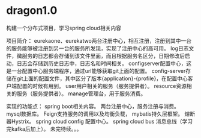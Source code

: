 # dragon1.0
构建一个分布式项目，学习spring cloud相关内容

项目简介：
    eurekaone、eurekatwo两台注册中心，相互注册，注册到其中一台的服务能够被注册到另一台的服务所发现，实现了注册中心的高可用。
    log日志文件，微服务的日志都会存储到该文件里面，而且根据服务名区分，日期修改后启动，日志会存储到历史日志中，日志名和时间相关。
    configserver配置中心，这是一台配置中心服务端程序，通过url能够获取git上面的配置。
    config-server存储在git上面的配置文件，其中区分了版本{application}-{profile}，在配置中心客户端配置的时候有用到。
    user用户相关的服务（服务提供者）。
    resource资源相关的服务（服务提供者）。
    manage管理台，用于服务消费。
    
实现的功能点：
    spring boot相关内容。
    两台注册中心，服务注册与消费。
    mysql数据库。
    Feign支持服务的调用以及均衡负载，
    mybatis持久层框架。
    熔断器Hystrix。
    spring cloud config 配置中心。
    spring cloud bus 消息总线（学习完kafka后加上）。
    未完待续。。。
    